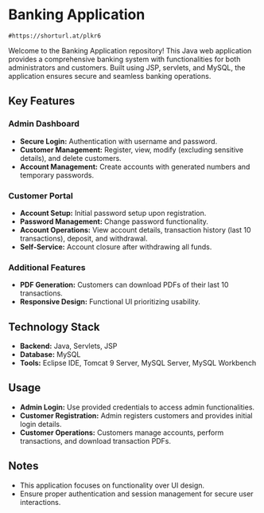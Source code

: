 # Banking Application
    #https://shorturl.at/plkr6

Welcome to the Banking Application repository! This Java web application provides a comprehensive banking system with functionalities for both administrators and customers. Built using JSP, servlets, and MySQL, the application ensures secure and seamless banking operations.

## Key Features

### Admin Dashboard
- **Secure Login:** Authentication with username and password.
- **Customer Management:** Register, view, modify (excluding sensitive details), and delete customers.
- **Account Management:** Create accounts with generated numbers and temporary passwords.

### Customer Portal
- **Account Setup:** Initial password setup upon registration.
- **Password Management:** Change password functionality.
- **Account Operations:** View account details, transaction history (last 10 transactions), deposit, and withdrawal.
- **Self-Service:** Account closure after withdrawing all funds.

### Additional Features
- **PDF Generation:** Customers can download PDFs of their last 10 transactions.
- **Responsive Design:** Functional UI prioritizing usability.

## Technology Stack

- **Backend:** Java, Servlets, JSP
- **Database:** MySQL
- **Tools:** Eclipse IDE, Tomcat 9 Server, MySQL Server, MySQL Workbench


## Usage

- **Admin Login:** Use provided credentials to access admin functionalities.
- **Customer Registration:** Admin registers customers and provides initial login details.
- **Customer Operations:** Customers manage accounts, perform transactions, and download transaction PDFs.

## Notes

- This application focuses on functionality over UI design.
- Ensure proper authentication and session management for secure user interactions.
